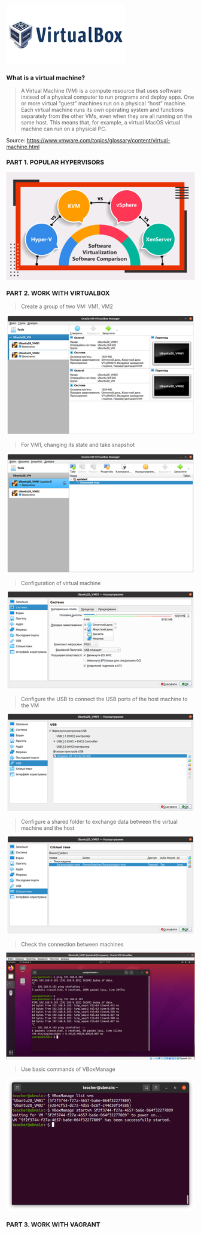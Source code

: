 ![VB](images/logo.png "VB")

### What is a virtual machine?
> A Virtual Machine (VM) is a compute resource that uses software instead of a physical computer to run programs and deploy apps. One or more virtual “guest” machines run on a physical “host” machine.  Each virtual machine runs its own operating system and functions separately from the other VMs, even when they are all running on the same host. This means that, for example, a virtual MacOS virtual machine can run on a physical PC.

Source: https://www.vmware.com/topics/glossary/content/virtual-machine.html

### PART 1. POPULAR HYPERVISORS

![image](images/hypervizors.png "image")


### PART 2. WORK WITH VIRTUALBOX

>Create a group of two VM: VM1, VM2

![image](images/im1.png "image")

>For VM1, changing its state and take snapshot

![image](images/im2.png "image")

>Configuration of virtual machine

![image](images/im3.png "image")

>Configure the USB to connect the USB ports of the host machine to the VM

![image](images/im4.png "image")

>Configure a shared folder to exchange data between the virtual machine and the host

![image](images/im5.png "image")

>Check  the  connection between machines

![image](images/im6.png "image")

>Use basic  commands  of  VBoxManage

![image](images/im7.png "image")


### PART 3. WORK WITH VAGRANT